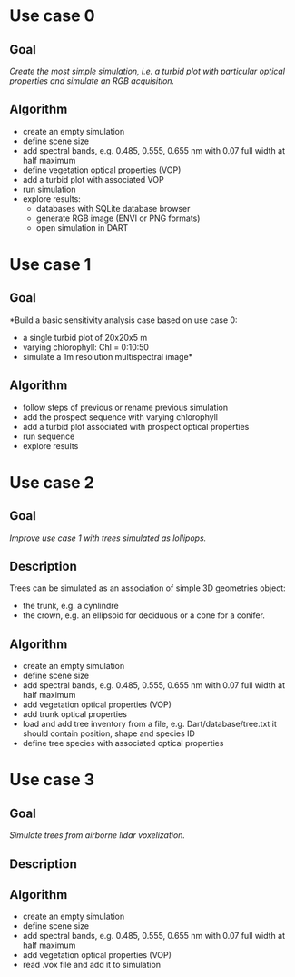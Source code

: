 
# Use case 0

## Goal
*Create the most simple simulation, i.e. a turbid plot with particular
optical properties and simulate an RGB acquisition.*

## Algorithm
- create an empty simulation
- define scene size
- add spectral bands, e.g. 0.485, 0.555, 0.655 nm
   with 0.07 full width at half maximum
- define vegetation optical properties (VOP)
- add a turbid plot with associated VOP
- run simulation
- explore results:
    - databases with SQLite database browser
    - generate RGB image (ENVI or PNG formats)
    - open simulation in DART

# Use case 1

## Goal
*Build a basic sensitivity analysis case based on use case 0:
   - a single turbid plot of 20x20x5 m
   - varying chlorophyll: Chl = 0:10:50
   - simulate a 1m resolution multispectral image*

## Algorithm
- follow steps of previous or rename previous simulation
- add the prospect sequence with varying chlorophyll
- add a turbid plot associated with prospect optical properties
- run sequence
- explore results


# Use case 2

## Goal
*Improve use case 1 with trees simulated
as lollipops.*

## Description
Trees can be simulated as an association of simple 3D geometries object:
   - the trunk, e.g. a cynlindre
   - the crown, e.g. an ellipsoid for deciduous or a cone for a conifer.

## Algorithm
- create an empty simulation
- define scene size
- add spectral bands, e.g. 0.485, 0.555, 0.655 nm
   with 0.07 full width at half maximum
- add vegetation optical properties (VOP)
- add trunk optical properties
- load and add tree inventory from a file, e.g. Dart/database/tree.txt 
it should contain position, shape and species ID
- define tree species with associated optical properties

# Use case 3

## Goal
*Simulate trees from airborne lidar voxelization.*

## Description

## Algorithm
- create an empty simulation
- define scene size
- add spectral bands, e.g. 0.485, 0.555, 0.655 nm
   with 0.07 full width at half maximum
- add vegetation optical properties (VOP)
- read .vox file and add it to simulation


 
